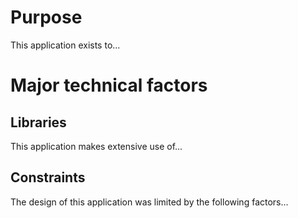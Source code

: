 # Purpose

This application exists to...

# Major technical factors

## Libraries

This application makes extensive use of...

## Constraints

The design of this application was limited by the following factors...